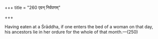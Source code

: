 +++
title = "260 एवन् निर्वपणम्"

+++

Having eaten at a Śrāddha, if one enters the bed of a woman on that day, his ancestors lie in her ordure for the whole of that month.—(250)